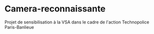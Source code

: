 # Camera-reconnaissante
Projet de sensibilisation à la VSA dans le cadre de l'action Technopolice Paris-Banlieue
